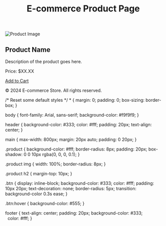 <!DOCTYPE html>
<html lang="en">
<head>
  <meta charset="UTF-8">
  <meta name="viewport" content="width=device-width, initial-scale=1.0">
  <title>E-commerce Product Page</title>
  <link rel="stylesheet" href="styles.css">
</head>
<body>
  <header>
    <h1>E-commerce Product Page</h1>
  </header>
  <main>
    <section class="product">
      <img src="product-image.jpg" alt="Product Image">
      <h2>Product Name</h2>
      <p>Description of the product goes here.</p>
      <p>Price: $XX.XX</p>
      <a href="#" class="btn">Add to Cart</a>
    </section>
  </main>
  <footer>
    <p>&copy; 2024 E-commerce Store. All rights reserved.</p>
  </footer>
</body>
</html>
/* Reset some default styles */
* {
  margin: 0;
  padding: 0;
  box-sizing: border-box;
}

body {
  font-family: Arial, sans-serif;
  background-color: #f9f9f9;
}

header {
  background-color: #333;
  color: #fff;
  padding: 20px;
  text-align: center;
}

main {
  max-width: 800px;
  margin: 20px auto;
  padding: 0 20px;
}

.product {
  background-color: #fff;
  border-radius: 8px;
  padding: 20px;
  box-shadow: 0 0 10px rgba(0, 0, 0, 0.1);
}

.product img {
  width: 100%;
  border-radius: 8px;
}

.product h2 {
  margin-top: 10px;
}

.btn {
  display: inline-block;
  background-color: #333;
  color: #fff;
  padding: 10px 20px;
  text-decoration: none;
  border-radius: 5px;
  transition: background-color 0.3s ease;
}

.btn:hover {
  background-color: #555;
}

footer {
  text-align: center;
  padding: 20px;
  background-color: #333;
  color: #fff;
}
